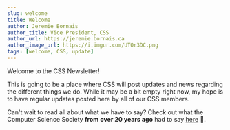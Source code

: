 ```yaml
---
slug: welcome
title: Welcome
author: Jeremie Bornais
author_title: Vice President, CSS
author_url: https://jeremie.bornais.ca
author_image_url: https://i.imgur.com/UTOr3DC.png
tags: [welcome, CSS, update]
---
```


Welcome to the CSS Newsletter!

This is going to be a place where CSS will post updates and news regarding the different things we do. While it may be a bit empty right now, my hope is to have regular updates posted here by all of our CSS members.

Can't wait to read all about what we have to say? Check out what the Computer Science Society **from over 20 years ago** had to say [here](https://web.archive.org/web/19970725114814/http://www.cs.uwindsor.ca/units/css/CSShome.html#index) 👀.
